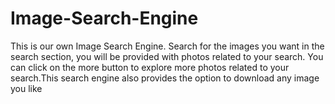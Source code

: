# Image-Search-Engine
This is our own Image Search Engine. Search for the images you want in the search section, you will be provided with photos related to your search. You can click on the more button to explore more photos related to your search.This search engine also provides the option to download any image you like 
